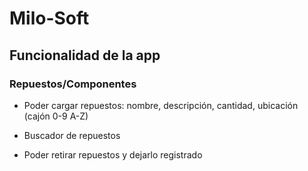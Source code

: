 # Milo-Soft

## Funcionalidad de la app

### Repuestos/Componentes

- Poder cargar repuestos: nombre, descripción, cantidad, ubicación (cajón 0-9 A-Z)

- Buscador de repuestos

- Poder retirar repuestos y dejarlo registrado

